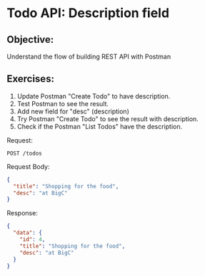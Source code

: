 # Todo API: Description field

## Objective:

Understand the flow of building REST API with Postman

## Exercises:

1. Update Postman "Create Todo" to have description.
2. Test Postman to see the result.
3. Add new field for "desc" (description)
4. Try Postman "Create Todo" to see the result with description.
5. Check if the Postman "List Todos" have the description.

Request:

```
POST /todos
```

Request Body:

```json
{
  "title": "Shopping for the food",
  "desc": "at BigC"
}
```

Response:

```json
{
  "data": {
    "id": 4,
    "title": "Shopping for the food",
    "desc": "at BigC"
  }
}
```
